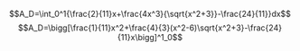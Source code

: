 $$A_D=\int_0^1{\frac{2}{11}x+\frac{4x^3}{\sqrt{x^2+3}}-\frac{24}{11}}dx$$
$$A_D=\bigg[\frac{1}{11}x^2+\frac{4}{3}(x^2-6)\sqrt{x^2+3}-\frac{24}{11}x\bigg]^1_0$$
